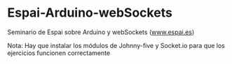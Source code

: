 Espai-Arduino-webSockets
========================

Seminario de Espai sobre Arduino y webSockets (www.espai.es)

Nota: Hay que instalar los módulos de Johnny-five y Socket.io para que los ejercicios funcionen correctamente
